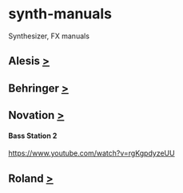 # synth-manuals

Synthesizer, FX manuals

## Alesis [>](tree/master/alesis/)
## Behringer [>](tree/master/behringer/)
## Novation [>](tree/master/novation/)
#### Bass Station 2
https://www.youtube.com/watch?v=rgKgpdyzeUU
## Roland [>](tree/master/roland/)
